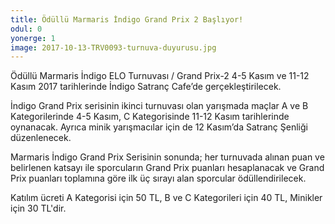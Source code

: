 ```yaml
---
title: Ödüllü Marmaris İndigo Grand Prix 2 Başlıyor!
odul: 0
yonerge: 1
image: 2017-10-13-TRV0093-turnuva-duyurusu.jpg
---
```


Ödüllü Marmaris İndigo ELO Turnuvası / Grand Prix-2 4-5 Kasım ve 11-12 Kasım 2017 tarihlerinde İndigo Satranç Cafe’de gerçekleştirilecek.  

İndigo Grand Prix serisinin ikinci turnuvası olan yarışmada maçlar A ve B Kategorilerinde 4-5 Kasım, C Kategorisinde 11-12 Kasım tarihlerinde oynanacak. 
Ayrıca minik yarışmacılar için de 12 Kasım’da Satranç Şenliği düzenlenecek. 

Marmaris İndigo Grand Prix Serisinin sonunda; her turnuvada alınan puan ve belirlenen katsayı ile sporcuların Grand Prix puanları hesaplanacak ve Grand Prix puanları toplamına göre ilk üç sırayı alan sporcular ödüllendirilecek.

Katılım ücreti A Kategorisi için 50 TL, B ve C Kategorileri için 40 TL, Minikler için 30 TL'dir.
